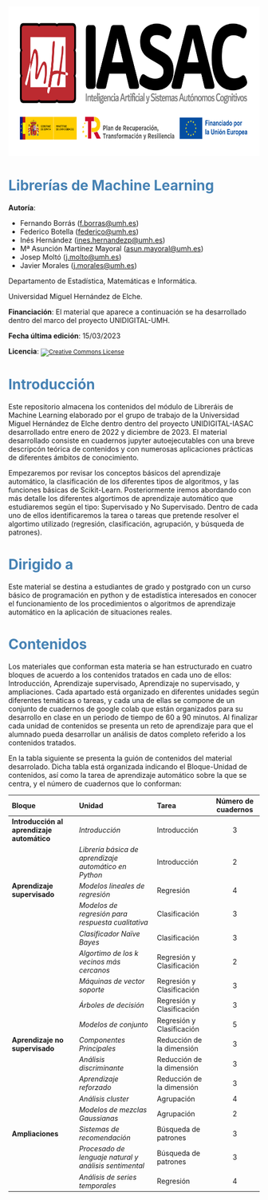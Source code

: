 <small><img src=https://raw.githubusercontent.com/ia4legos/MachineLearning/main/images/IASAC-UMH.png width="650" height="300"></small>

# <font color='steelblue'> Librerías de Machine Learning</font>

**Autoría**: 

*   Fernando Borrás (f.borras@umh.es)
*   Federico Botella (federico@umh.es)
*   Inés Hernández (ines.hernandezp@umh.es)
*   Mª Asunción Martínez Mayoral (asun.mayoral@umh.es)
*   Josep Moltó (j.molto@umh.es)
*   Javier Morales (j.morales@umh.es) 

Departamento de Estadística, Matemáticas e Informática. 

Universidad Miguel Hernández de Elche. 


**Financiación**: El material que aparece a continuación se ha desarrollado dentro del marco del proyecto UNIDIGITAL-UMH.

**Fecha última edición**: 15/03/2023

**Licencia**: <small><a rel="license" href="http://creativecommons.org/licenses/by-sa/4.0/"><img alt="Creative Commons License" style="border-width:0" src="https://i.creativecommons.org/l/by-sa/4.0/88x31.png" /></a><br /></small>

# <font color="steelblue">Introducción</font>

Este repositorio almacena los contenidos del módulo de Libreráis de Machine Learning elaborado por el grupo de trabajo de la Universidad Miguel Hernández de Elche dentro dentro del proyecto UNIDIGITAL-IASAC desarrollado entre enero de 2022 y diciembre de 2023. El material desarrollado consiste en cuadernos jupyter autoejecutables con una breve descripcón teórica de contenidos y con numerosas aplicaciones prácticas de diferentes ámbitos de conocimiento.

Empezaremos por revisar los conceptos básicos del aprendizaje automático, la clasificación de los diferentes tipos de algoritmos, y las funciones básicas de Scikit-Learn. Posteriormente iremos abordando con más detalle los diferentes algortimos de aprendizaje automático que estudiaremos según el tipo: Supervisado y No Supervisado. Dentro de cada uno de ellos identificaremos la tarea o tareas que pretende resolver el algortimo utilizado (regresión, clasificación, agrupación, y búsqueda de patrones).  

# <font color="steelblue">Dirigido a</font>

Este material se destina a estudiantes de grado y postgrado con un curso básico de programación en python y de estadística interesados en conocer el funcionamiento de los procedimientos o algoritmos de aprendizaje automático en la aplicación de situaciones reales. 

# <font color="steelblue">Contenidos</font>

Los materiales que conforman esta materia se han estructurado en cuatro bloques de acuerdo a los contenidos tratados en cada uno de  ellos: Introducción, Aprendizaje supervisado, Aprendizaje no supervisado, y ampliaciones. Cada apartado está organizado en diferentes unidades según diferentes temáticas o tareas, y cada una de ellas se compone de un conjunto de cuadernos de google colab que están organizados para su desarrollo en clase en un periodo de tiempo de 60 a 90 minutos. Al finalizar cada unidad de contenidos se presenta un reto de aprendizaje para que el alumnado pueda desarrollar un análisis  de datos completo referido a los contenidos tratados.

En la tabla siguiente se presenta la guión de contenidos del material desarrolado. Dicha tabla está organizada indicando el Bloque-Unidad de contenidos, así como la tarea de aprendizaje automático sobre la que se centra, y el número de cuadernos que lo conforman:

|  Bloque                            | Unidad   | Tarea  |Número de cuadernos  |
| :--------------------------------- | :----------- | :----------- | :-----------: | 
|**Introducción al aprendizaje automático**  | *Introducción*    | Introducción | 3 | 
|                                        | *Librería básica de aprendizaje automático en Python* | Introducción | 2 | 
|**Aprendizaje supervisado** | *Modelos lineales de regresión*  | Regresión | 4 |
|                        | *Modelos de regresión para respuesta cualitativa* | Clasificación | 3 |
|                        | *Clasificador Naïve Bayes* | Clasificación | 3 |
|                        | *Algortimo de los k vecinos más cercanos* | Regresión y Clasificación | 2 |
|                        | *Máquinas de vector soporte* | Regresión y Clasificación | 3 |
|                        | *Árboles de decisión* | Regresión y Clasificación | 3 |
|                        | *Modelos de conjunto* | Regresión y Clasificación | 5 |
|**Aprendizaje no supervisado** | *Componentes Principales*  | Reducción de la dimensión | 3 |
| | *Análisis discriminante*  | Reducción de la dimensión | 3 |
| | *Aprendizaje reforzado*  | Reducción de la dimensión | 3 |
| | *Análisis cluster*  | Agrupación | 4 |
| | *Modelos de mezclas Gaussianas*  | Agrupación | 2 |
| **Ampliaciones**| *Sistemas de recomendación*  | Búsqueda de patrones | 3 |
| | *Procesado de lenguaje natural y análisis sentimental* | Búsqueda de patrones | 3 |
| | *Análisis de series temporales*  | Regresión | 4 |


